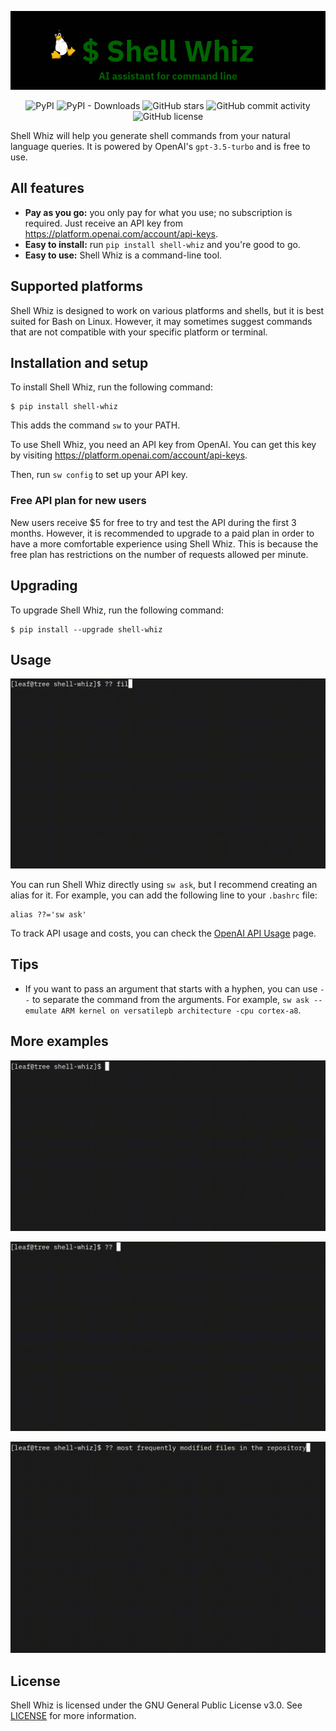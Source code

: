 <p align="center">
  <img src="https://github.com/beimzhan/shell-whiz/raw/main/images/shell-whiz.png" />
</p>

<p align="center">
  <img src="https://img.shields.io/pypi/v/shell-whiz" alt="PyPI" />
  <img src="https://img.shields.io/pypi/dm/shell-whiz" alt="PyPI - Downloads" />
  <img
    src="https://img.shields.io/github/stars/beimzhan/shell-whiz"
    alt="GitHub stars"
  />
  <img
    src="https://img.shields.io/github/commit-activity/m/beimzhan/shell-whiz"
    alt="GitHub commit activity"
  />
  <img
    src="https://img.shields.io/github/license/beimzhan/shell-whiz"
    alt="GitHub license"
  />
</p>

Shell Whiz will help you generate shell commands from your natural language queries. It is powered by OpenAI's `gpt-3.5-turbo` and is free to use.

## All features
- **Pay as you go:** you only pay for what you use; no subscription is required. Just receive an API key from https://platform.openai.com/account/api-keys.
- **Easy to install:** run `pip install shell-whiz` and you're good to go.
- **Easy to use:** Shell Whiz is a command-line tool.

## Supported platforms
Shell Whiz is designed to work on various platforms and shells, but it is best suited for Bash on Linux. However, it may sometimes suggest commands that are not compatible with your specific platform or terminal.

## Installation and setup
To install Shell Whiz, run the following command:
```
$ pip install shell-whiz
```

This adds the command `sw` to your PATH.

To use Shell Whiz, you need an API key from OpenAI. You can get this key by visiting https://platform.openai.com/account/api-keys.

Then, run `sw config` to set up your API key.

### Free API plan for new users
New users receive $5 for free to try and test the API during the first 3 months. However, it is recommended to upgrade to a paid plan in order to have a more comfortable experience using Shell Whiz. This is because the free plan has restrictions on the number of requests allowed per minute.

## Upgrading
To upgrade Shell Whiz, run the following command:
```
$ pip install --upgrade shell-whiz
```

## Usage
<p align="center">
  <img
    src="https://github.com/beimzhan/shell-whiz/blob/main/examples/files_modified_in_the_last_7_days.gif?raw=true"
  />
</p>

You can run Shell Whiz directly using `sw ask`, but I recommend creating an alias for it. For example, you can add the following line to your `.bashrc` file:
```
alias ??='sw ask'
```

To track API usage and costs, you can check the [OpenAI API Usage](https://platform.openai.com/account/usage) page.

## Tips
- If you want to pass an argument that starts with a hyphen, you can use `--` to separate the command from the arguments. For example, `sw ask -- emulate ARM kernel on versatilepb architecture -cpu cortex-a8`.

## More examples
<p align="center">
  <img
    src="https://github.com/beimzhan/shell-whiz/blob/main/examples/create_a_4_GB_file_with_random_data.gif?raw=true"
  />
</p>
<p align="center">
  <img
    src="https://github.com/beimzhan/shell-whiz/blob/main/examples/list_processes_sorted_by_memory_usage.gif?raw=true"
  />
</p>
<p align="center">
  <img
    src="https://github.com/beimzhan/shell-whiz/blob/main/examples/most_frequently_modified_files_in_the_repository.gif?raw=true"
  />
</p>

## License
Shell Whiz is licensed under the GNU General Public License v3.0. See [LICENSE](LICENSE) for more information.
